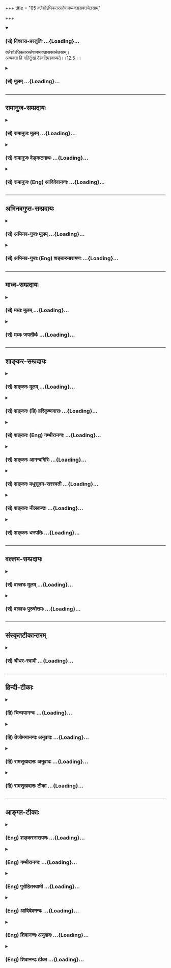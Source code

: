 +++
title = "05 क्लेशोऽधिकतरस्तेषामव्यक्तासक्तचेतसाम्"

+++
<div class="js_include" newlevelforh1="3" title="(सं) विश्वास-प्रस्तुतिः" unfilled url="/purANam/mahAbhAratam/06-bhIShma-parva/02-bhagavad-gItA-parva/saMskRtam/vishvAsa-prastutiH/12_bhakti-yogaH/05_klesho-dhikataras.md">
<details open><summary><h3>(सं) विश्वास-प्रस्तुतिः ...{Loading}...</h3></summary>

क्लेशोऽधिकतरस्तेषामव्यक्तासक्तचेतसाम्।  
अव्यक्ता हि गतिर्दुःखं देहवद्भिरवाप्यते।।12.5।।
</details>
</div>
<div class="js_include collapsed" newlevelforh1="3" title="(सं) मूलम्" unfilled url="/purANam/mahAbhAratam/06-bhIShma-parva/02-bhagavad-gItA-parva/saMskRtam/mUlam/12_bhakti-yogaH/05_klesho-dhikataras.md">
<details><summary><h3>(सं) मूलम् ...{Loading}...</h3></summary>

क्लेशोऽधिकतरस्तेषामव्यक्तासक्तचेतसाम्।  
अव्यक्ता हि गतिर्दुःखं देहवद्भिरवाप्यते।।12.5।।
</details>
</div>


_________________
## रामानुज-सम्प्रदायः
<div class="js_include collapsed" newlevelforh1="3" title="(सं) रामानुजः मूलम्" unfilled url="/purANam/mahAbhAratam/06-bhIShma-parva/02-bhagavad-gItA-parva/saMskRtam/rAmAnujaH/mUlam/12_bhakti-yogaH/05_klesho-dhikataras.md">
<details><summary><h3>(सं) रामानुजः मूलम् ...{Loading}...</h3></summary>

।।12.5।।**तेषाम् अव्यक्तासक्तचेतसां क्लेशः** तु अधिकतरः; **अव्यक्ता हि
गतिः** अव्यक्तविषया मनोवृत्तिः **देहवद्भिः** देहात्माभिमानयुक्तैः दुःखेन
**अवाप्यते** देहवन्तो हि देहम् एव आत्मानं मन्यन्ते। भगवन्तम् उपासीनानां
युक्ततमत्वं सुव्यक्तम् आह --

</details>
</div>
<div class="js_include collapsed" newlevelforh1="3" title="(सं) रामानुजः वेङ्कटनाथः" unfilled url="/purANam/mahAbhAratam/06-bhIShma-parva/02-bhagavad-gItA-parva/saMskRtam/rAmAnujaH/venkaTanAthaH/12_bhakti-yogaH/05_klesho-dhikataras.md">
<details><summary><h3>(सं) रामानुजः वेङ्कटनाथः ...{Loading}...</h3></summary>

।। 12.5अक्षरनिष्ठस्यापकर्षमाह -- ये त्वक्षरम् इत्यादिश्लोकत्रयेण।
सर्वप्रकारनिर्देशनिषेधस्य स्ववचनविरोधादिदुष्टत्वाद्यथावस्थितस्वरूपे
निषेध्यतया विवक्षितं निर्देशविशेषं सहेतुकमाहदेहादन्यतयेति। यद्यपि
देहादन्यस्मिन्नपि देहिनि देहद्वारा देवादिशब्दाः प्रवर्तन्ते तथापि
विविच्य निर्देष्टव्ये प्रकृतिसम्बन्धरहिते चापवृक्तात्मस्वरूपे
तावत्तादृशवृत्तिरपि न सम्भवतीत्यभिप्रायः। तत एव देहादन्यतयैवेत्यर्थः।
अत्यन्तानभिव्यक्तत्वविवक्षायांउपासते इति स्ववाक्येनापि विरोध
इत्यभिप्रायेणाह -- चक्षुरादिकरणानभिव्यक्तमिति। सर्वत्रगम् इत्यत्राणुत्व
श्रुतिविरोधपरिहारायाहदेवादिदेहेष्विति। यद्वा निषेध्यस्य चिन्त्यत्वस्य
प्रसङ्गार्थंसर्वत्रगम् इत्युक्तमित्याह -- देवादिदेहेषु वर्तमानमपीति। तेन
तेन रूपेणेति आत्मचिन्ताविधिविरोधाच्चिन्त्यमात्रनिषेधो न शक्यत इति
भावः। तत एव कूटस्थमिति तत्तद्विलक्षणत्वादित्यर्थः। अनेकेषां
सन्तन्यमानानां पुरुषाणां साधारणो हि पूर्वः पुरुषः कूटस्थः अत्र तु
साधारण्यमात्रं लक्ष्यत इत्याहसर्वसाधारणमिति। एतेन
कूटशब्दनिर्दिष्टमायाध्यक्षत्वं वा राशिवत्स्थितत्वं वा वदन्तः
प्रसिद्धार्थपरित्यागादिभिर्निरस्ताः। अतः कूट इव निश्चलं
वृद्धिक्षयादिरहितमित्यप्यत्र मन्दम्। नन्वेकदा सर्वसाधारणत्वमसिद्धं;
कालभेदेन सर्वजातीयशरीरपरिग्रहेऽपि सर्वव्यक्तिपरिग्रहो नास्ति; अतः कथं
सर्वसाधारणत्वमित्यत आहदेवादीति। नह्यसाधारणा देवत्वादय आत्मन्यव्यवधानेन
सम्बध्यन्त इति भावः। उत्क्रान्त्यादिमतो जीवस्य
स्पन्दनिषेधादेरनुपपन्नत्वादत्राचलशब्दविवक्षितमाह -- अपरिणामित्वेनेति।
अनित्यत्वं हि परिणामेन व्याप्तम्। ततश्च व्यापकाभावाद्व्याप्याभावो
विवक्षित इत्यपुनरुक्तिरित्याह -- तत एव ध्रुवमिति। उपासते \[12।2\]
इत्यनेनैव मनोनियमनस्य सिद्धत्वात्तदुपयुक्तबाह्येन्द्रियव्यापारनियमनपरतया
व्याचष्टेसम्यङ्नियम्येति। अहिंसा सत्यमस्तेयं ब्रह्मचर्यपरिग्रहः
\[वि.ध.104।3बृ.ना.31।76\] इत्यादिकमभिप्रेत्योक्तंसर्वत्रेति। शुनि चैव
श्वपाके च पण्डिताः समदर्शिनः \[5।18\] इत्यादिकमभिप्रेत्यआत्मसु
ज्ञानैकाकारतया समबुद्धय इत्युक्तम्। तत एव -- समबुद्धित्वादेव। य
एवमक्षरमुपासते अक्षरशब्दवाच्यं प्रत्यगात्मानं प्राप्यतया निश्चित्य
परमात्मानं तत्प्रापकतयोपासते। तेऽपीति
मद्व्यतिरिक्तप्राप्यान्तरनिश्चयवन्तोऽपीत्यर्थः। मां प्राप्नुवन्त्येव --
विष्णुशक्तिः परा प्रोक्ता \[वि.पु.6।7।61\] इत्युक्तप्रकारेणअविभागेन
दृष्टत्वात् \[ब्र.सू.4।4।3\] इत्यपृथक्सिद्धविशेषणभूतं मुक्तस्वरूपं
मत्समानाकारं प्राप्नुवन्तीत्यर्थ इत्यर्थः। प्रमेयशरीरं साधीयः; यदि
प्रमाणमुपलभामह इत्याशङ्क्य सोपबृंहणश्रुतिमुदाहरतिपरमं साम्यमुपैतीति। ननु
अथ परा यया तदक्षरमधिगम्यते \[मुं.उ.1।1।5\]अक्षरमम्बरान्तधृतेः
\[ब्र.सू.1।3।10\] इत्यादिषु परब्रह्मसाधारणतया प्रयुज्यमानमक्षरपदं कथं
जीवात्मवाचकम् उच्यते अमृताक्षरं हरः \[श्वे.उ.1।10\]कूटस्थोऽक्षर उच्यते
\[15।16\]
इत्यादिषूक्तत्वादित्याहतथाक्षरशब्दनिर्दिष्टादित्यादिना। पञ्चविंशकमव्यक्तं
षड्विंशः पुरुषोत्तमः। एतज्ज्ञात्वा विमुच्यन्ते यतयः शान्तबुद्धयः
\[य.स्मृ.\] इत्युक्तप्रकारेणाव्यक्तजीवात्मासक्तचेतसां क्लेशस्त्वधिकतरः;
मय्यावेशितचेतस्त्वाभावात्। अव्यक्तविषया मनोवृत्तिः
सर्वेन्द्रियोपरतिरूपा। ननु देहवत्त्वं सनकादीनामपि
सम्भवतीत्याशङ्क्यदेहात्माभिमानयुक्तैरित्युक्तम्।  
  

</details>
</div>
<div class="js_include collapsed" newlevelforh1="3" title="(सं) रामानुजः (Eng) आदिदेवानन्दः" unfilled url="/purANam/mahAbhAratam/06-bhIShma-parva/02-bhagavad-gItA-parva/saMskRtam/rAmAnujaH/english/AdidevAnandaH/12_bhakti-yogaH/05_klesho-dhikataras.md">
<details><summary><h3>(सं) रामानुजः (Eng) आदिदेवानन्दः ...{Loading}...</h3></summary>

12.3 - 12.5 The individual self meditated upon by those who follow the
path of the 'Aksara' (the Imperishable) is thus described: It cannot be
'defined' in terms indicated by expressions like gods and men etc., for
It is different from the body; It is 'imperceptible' through the senses
such as eyes; It is 'omnipresent and unthinkable,' for though It exists
everywhere in bodies such as those of gods and others, It cannot be
conceived in terms of those bodies, as It is an entity of an altogether
different kind; It is 'common to all beings' i.e., alike in all beings
but different from the bodily forms distinguishing them; It is
'immovable' as It does not move out of Its unie nature, being
unmodifiable, and therefore eternal. Such aspirants are further
described as those who, 'subduing their senses' like the eye from their
natural operations, look upon all beings of different forms as 'eal' by
virtue of their knowledge of the sameness of the nature of the selves as
knowers in all. Therefore they are not given 'to take pleasure in the
misfortune of others,' as such feelings proceed from one's
identification with one's own special bodily form. Those who meditate on
the Imperishable Principle (individual self) in this way, even they come
to Me. It means that they also realise their essential self, which, in
respect of freedom from Samsara, is like My own Self. So Sri Krsna will
declare later on: 'Partaking of My nature' (14.2). Also the Sruti says:
'Untainted, he attains supreme eality' (Mun. U., 3.1.3). Likewise He
will declare the Supreme Brahman as being distinct from the freed self
which is without modification and is denoted by the term 'Imperishable'
(Aksara), and is described as unchanging (Kutastha). 'The Highest Person
is other than this Imperishable' (15.16 - 17). But in the teaching in
Aksara-vidya 'Now that higher science by which that Aksara is known'
(Mun. U., 1.5) the entity that is designated by the term Aksara is
Supreme Brahman Himself; for He is the source of all beings, etc.
Greater is the difficulty of those whose minds are attached to the
unmanifest. The path of the unmanifest is a psychosis of the mind with
the unmanifest as its object. It is accomplished with difficulty by
embodied beings, who have misconceived the body as the self. For,
embodied beings mistake the body for the self. The superiority of those
who adore the Supreme Being is now stated clearly:

</details>
</div>


_________________
## अभिनवगुप्त-सम्प्रदायः
<div class="js_include collapsed" newlevelforh1="3" title="(सं) अभिनव-गुप्तः मूलम्" unfilled url="/purANam/mahAbhAratam/06-bhIShma-parva/02-bhagavad-gItA-parva/saMskRtam/abhinava-guptaH/mUlam/12_bhakti-yogaH/05_klesho-dhikataras.md">
<details><summary><h3>(सं) अभिनव-गुप्तः मूलम् ...{Loading}...</h3></summary>

।।12.3 -- 12.5।। येत्वित्यादि अवाप्यते इत्यन्तम्। ये पुनरक्षरं +++(S ये
त्वक्षरम्)+++ ब्रह्म उपास्ते आत्मानं \[ तैरपि \] सर्वत्रगम्
इत्यादिभिर्विशेषणैः आत्मनः सर्वे ईश्वरधर्मा आरोप्यन्ते। अतो ब्रह्मोपासका
अपि मामेव यद्यपि यान्ति तथापि अधिकतरस्तेषां क्लेशः। आत्मनि किल
अपहतपाप्मत्वादिगुणाष्टकारोपं विधाय पश्चात्तमेव उपासते इति स्वतः
सिद्धगुणग्रामगरिमणि ईश्वरे ( ईश्वरेऽपि) अयत्नसाध्ये स्थितेऽपि
द्विगुणमायासं विन्दन्ति।

</details>
</div>
<div class="js_include collapsed" newlevelforh1="3" title="(सं) अभिनव-गुप्तः (Eng) शङ्करनारायणः" unfilled url="/purANam/mahAbhAratam/06-bhIShma-parva/02-bhagavad-gItA-parva/saMskRtam/abhinava-guptaH/english/shankaranArAyaNaH/12_bhakti-yogaH/05_klesho-dhikataras.md">
<details><summary><h3>(सं) अभिनव-गुप्तः (Eng) शङ्करनारायणः ...{Loading}...</h3></summary>

12.3-5 Ye tu etc. upto avapyate. On the other hand, those, who
contemplate on the Self as the motionless Brahman - by them also all the
attributes of Absolute Lord are superimposed on the Self - the
attributes that are indicated by the adjectives 'omni-present' etc.
Therefore even the contemplators of the \[attributeless\] Brahman reach
nothing but Me, of course. However, the trouble they undergo, is much
more. For, they \[first\] superimposed on the Self the actonary of
attributes like absence-of-sin etc., and then comtemplate on It. Thus,
while without any effort \[on the part of the contemplator\] the Lord is
readily available with the greatness due to the host of
self-accomplished attributes, these persons undergo two-fold trouble.

</details>
</div>


_________________
## माध्व-सम्प्रदायः
<div class="js_include collapsed" newlevelforh1="3" title="(सं) मध्वः मूलम्" unfilled url="/purANam/mahAbhAratam/06-bhIShma-parva/02-bhagavad-gItA-parva/saMskRtam/madhvaH/mUlam/12_bhakti-yogaH/05_klesho-dhikataras.md">
<details><summary><h3>(सं) मध्वः मूलम् ...{Loading}...</h3></summary>

।।12.5।। कथं तर्हि त्वदुपासकानामुत्तमत्वं इत्यत आह -- क्लेश इति। अव्यक्ता
गतिर्दुःखं ह्यवाप्यते। गतिर्मार्गः। अव्यक्तोपासनद्वारको
मत्प्राप्तिमार्गो दुःखमवाप्यत इत्यर्थः।
अतिशयोपासनसर्वेन्द्रियातिनियमनसर्वसमबुद्धिसर्वभूतहितेरतत्वातिसुष्ट्वाचारसम्यग्विष्णुभक्त्यादिसाधनसन्दर्भमृते
नाव्यक्तापरोक्षम्। तदृते च न विष्णुप्रसादः। सत्यपि
तस्मिन्नसम्यग्भगवदुपासनमृते नर्ते च तं मोक्षः; विनाऽव्यक्तोपासनं भवत्येव
भगवदुपासकानां मोक्ष इति क्लेशिष्ठो़ऽयं मार्ग इति भावः।
तथाप्यपरोक्षीकृताव्यक्तानां सुकरं भगवदुपासनमित्येव प्रयोजनम्। तत्रापि
योऽव्यक्तापरोक्षे प्रयासस्तावता प्रयासेन यदि भगवन्तमुपास्ते; ऊनेन वा;
तदा भगवदपरोक्षमेव भवतीति द्वितीयमधिकम्। इन्द्रियसंयमाद्यूनभावे
अत्युपासकस्यापि देवी नातिप्रसादमेति। देवस्तु तानि साधनानि भक्तिमतः
स्वयमेव प्रयत्नेन ददातीति सौकर्यमिति भक्तानां भगवुपासने। इतरत्र च
क्लेशोऽधिकतरः। तदेतत्सर्वं पर्युपासते सन्नियम्याधिकतर इति
परिसन्तरप्शब्दैः प्रतीयते। सामवेदे माधुच्छन्दशाखायां चोक्तम् -- भक्ताश्च
येऽतीव विष्णावतीव जितेन्द्रियाः सम्यगाचारयुक्ताः। उपासते तां समबुद्धयश्च
तेषां देवी दृश्यते नेतरेषाम्। दृष्टा च सा भक्तिमतीव विष्णौ दत्त्वोपास्ते
सर्वविघ्नांश्छिनत्ति। उपास्य तं वासुदेवं विदित्वा ततस्ततः
शान्तिमत्यन्तमेति इति। उक्तं च सामवेदे अयास्यशाखायाम् -- प्रसन्नो भविता
देवः सोऽव्यक्तेन सहैव तु। यावता तत्प्रसादो हि तावतैव न संशयः। न
तत्प्रसादमात्रेण प्रीयते स महेश्वरः। तस्मिन्प्रीते तु सर्वस्य प्रीतिस्त
भवति ध्रुवम्।। यद्यप्युपासनाधिक्यं तथापि गुणदो हि सः। मुक्तिदश्च स एवैको
नाव्यक्तादिस्तु कश्चन इति। ममात्मभावमिच्छन्तो यतन्ते परमात्मने
\[म.भा.12।228।20\] इति मोक्षधर्मे श्रीवचनम्। धर्मनित्ये महाबुद्धौ
ब्रह्मण्ये सत्यवादिनि। प्रश्रिते दानशीले च सदैव निवसाम्यहम्
\[म.भा.12।228।26\] इति च। महतः परं तु ब्रह्मैव। तथा हि भगवता
सयुक्तिकमभिहितम्। वदतीति चेन्न प्राज्ञो हि त्रयाणामेव चैवमुपन्यासः
प्रश्नश्चेत्यादि। तमिति पुल्लिङ्गाच्चैतत्सिद्धिः। महतः परत्वं तु
अव्यक्तपरस्य भवत्येव। तथा चाग्निवेश्यशाखायाम् -- अनाद्यनन्तं महतः परं
ध्रुवम् \[कठो.3।15\] इति। परो हि देवः पुरुहूतो महत्तः इति। न
चाव्यक्तरूपं भगवता निषिद्धं भारतादौ साधितत्वात्।
शरीररूपकविन्यस्तगृहीतेरित्यादौ तु साङ्ख्यप्रसिद्धं,प्रधानं निषिध्य
वैदिकमव्यक्तमेवोक्तम्। तथा च सौकरायणश्रुतिः -- शरीररूपिका अशरीरस्य
विष्णोर्यतः प्रिया सा जगतः प्रसूतिः इति। सुव्रतानां क्षिप्रं महदैश्वर्यं
ददाति देवी न देव इति विशेषः। सुवर्णवर्णां पद्मकरां च देवीं सर्वेश्वरीं
व्याप्तजडां च बुद्ध्वा। सैवेति वै सुव्रतानां तु मासान्महाविभूतिं
श्रीस्तु दद्यान्न देवः इत्यृग्वेदखिलेषु।

</details>
</div>
<div class="js_include collapsed" newlevelforh1="3" title="(सं) मध्वः जयतीर्थः" unfilled url="/purANam/mahAbhAratam/06-bhIShma-parva/02-bhagavad-gItA-parva/saMskRtam/madhvaH/jayatIrthaH/12_bhakti-yogaH/05_klesho-dhikataras.md">
<details><summary><h3>(सं) मध्वः जयतीर्थः ...{Loading}...</h3></summary>

।।12.5।। नन्वितरेषां किं फलं इत्यस्य प्रश्नस्यते प्राप्नुवन्ति मामेव
\[12।4\] इत्युत्तरं दत्तम्; तत्किमुत्तरेण इत्यत आह -- **कथमि**ति।
पूर्ववाक्ये पक्षग्रहणमात्रं कृतम्; न तु तत्राभिप्रेतस्य दोषस्य परिहारः।
अतः पूर्वपक्षिणाऽभिप्रायोद्धाटने कृते तत्समाधानमाहेति भावः।
तर्ह्युभयेषां फलसाम्ये। यद्यप्येषा शङ्का पूर्ववाक्ये परिहृता;
पर्यादिपदप्रयोगात्। तथा च वक्ष्यति। तथापि साध्यस्यानुक्तत्वाद्धेतुवचनं
स्वरूपकथनं मन्यमानस्य भवत्येव पुनः शङ्का। उत्तरार्धे पदानां
व्यवहितत्वादन्वयाप्रतीतौ तमाह -- **अव्यक्ते**ति। अनेनदुःखं इत्यस्य
क्रियाविशेषणत्वमुक्तम्। गतिशब्दस्याकर्तरि कारके भावे च प्रयोगादत्र
विवक्षितमर्थमाह -- **गतिरि**ति। गम्यतेऽनेनेति व्युत्पादनादुपायो
गतिरित्यर्थः। ननु मार्गस्याव्यक्तत्वं कथमुच्यते कुतश्च गम्यार्थता
गतिशब्दस्य त्यज्यत इत्यत आह -- **अव्यक्ते**ति। अव्यक्तोपासनं द्वारं
उपायो यस्यासौ तथोक्तः। अव्यक्तोपासनानन्तरभावि,यद्भगवदुपासनं तदेवमुच्यते
अनेनाव्यक्तशब्दस्तदुपासनं लक्षयति। तेन च तद्द्वारकत्वं लक्ष्यते
गम्यार्थतायां च गतिशब्दस्याव्यक्ताख्यं गम्यमित्युक्तं स्यात्। न च
तद्युक्तम्। ते प्राप्नुवन्ति मामेव इति भगवत्प्राप्तेरुक्तत्वादित्युक्तं
भवति। अत्र पूर्वार्धेऽस्य मार्गस्याधिकतरक्लेशवत्त्वं प्रतिज्ञाय
कथमित्यतस्तत्प्रसिद्धमित्युत्तरार्धेनोक्तम्। तत्प्रसिद्धिं विवृणोति --
**अतिशये**ति। षष्ठोक्तप्रकारेण सर्वसमबुद्धिः; ततः किं इत्यत आह -- **तदृते
चे**ति। अयोगव्यवच्छेद एवायमुक्तः; न तु तावन्मात्रेणेत्याह --
**सत्यपी**ति। तस्मिन्नव्यक्तापरोक्ष्ये सति विष्णुप्रसाद इति वर्तते।
ततोऽपि किं इत्यत आह -- **नर्ते चे**ति। तं विष्णुप्रसादम्।
अस्त्वेवमव्यक्तोपासनद्वारकभगवत्प्राप्तिमार्गप्रकारः। तथापि कथमत्राधिकतरः
क्लेश इत्यत आह -- **विने**ति। अव्यक्तोपासनमार्गं अयमव्यक्तोपासनद्वारकः।
एवं तर्हि किमिति प्रवृत्तो येनार्जुनेनाशङ्कितः इत्यत आह -- **तथापी**ति।
एवं तर्हि मार्गयोः साम्यमेव। अनेन प्रयोजनेन क्लेशस्य समाधानादित्यत आह --
**तत्रापी**ति। अव्यक्तोपासनद्वारकेमार्गेऽपि द्वितीयं भगवदुपासने दुःखं
पाक्षिकमेतत्; ऊनेन वेत्युक्तत्वात् इतश्चाव्यक्तोपासनद्वारके मार्गे
भगवदुपासनात्क्लेशोऽधिकतर इत्याह -- **इन्द्रिये**ति। नातिप्रसादमेतीत्यतः
परमेक इति शब्दः। द्वावपि हेतौ प्रकारार्थौ वा। कुतोऽयं भगवतो भावः इत्यत आह
-- **तदेतदि**ति। उपलक्षणमेतत्। सर्वत्र समबुद्धय इत्यादिनेत्यपि
द्रष्टव्यम्; तत्र परीत्यनेनोपासकस्यातिशयः।
समित्यनेनेन्द्रियनियमस्यातिशयः। सर्वत्रेत्यादिना सर्वेत्यादिकम्।
तरपाऽतिसुष्ट्वाचारादिकम्। अव्यक्ता गतिः इत्यनेन तदृते चेत्यादिव्यवधानम्।
मामेवेत्यवधारणेन तथापीत्यादिकं प्राप्नुवन्तीति
स्वातन्त्र्योक्त्येन्द्रियसंयमादिति देवतासहायाभावः। भगवदुपासने
त्वेतदभावो यथा गीतोक्तस्तदुत्तरत्र प्रदर्शयिष्यते।
आगमान्तरसिद्धत्वाच्चायं भवति। भगवदभिप्राय इत्याह -- **सामवेद** इति।
तेषामित्यादिषष्ठी तृतीयार्थे। विदित्वा साक्षात्कृत्य ततो
वेदनात्प्रसन्नात्ततो वासुदेवात्। यावता प्रयासेन
तत्प्रसादोऽव्यक्तप्रसादः। सर्वस्यापीति द्वितीयस्तुशब्दोऽपिशब्दार्थे
आधिक्यशब्देन न्यूनत्वमप्युलक्ष्यते। न्यूनाधिकयोरन्यत्र
प्रत्यवायहेतुत्वात्। नाव्यक्तादेरिति पाठे मध्ये इत्युपस्कारः।
ममोपासनेनात्मभावं कैवल्यं परमात्मने तमुद्दिश्यअस्य वाक्यस्य कथं
प्रकृतोपयोग इत्यत उक्तम् -- **श्रीवचनमि**ति। नित्ये नियते ब्रह्मण्ये
ब्रह्मणि साधौ निवसामि प्रसन्ना भवामीति च श्रीवचनमिति सम्बन्धः। पूर्वं
शङ्काहेतुत्वेन श्रियं वसाना \[ऋक्सं.7।4।4।4\] इत्यादीनि
वाक्यान्युदाहृतानि तेष्विदमेकं नाव्यक्तविषयमिति वस्तुस्थितिमाह --
**महत** इति। अनाद्यनन्तं महतः परं ध्रुवं \[कठो.3।15\] इति
वाक्यप्रतिपाद्यमिति यावत्। अत्राभ्युच्चययुक्तिं चाह -- **तमि**ति।
ननूक्तपरामर्शोपपत्तेरितिपूर्वपक्षेऽपि युक्तिरुक्तेत्यतः
साऽन्यथासिद्धेत्याह -- **महत** इति। तथा चोक्तवक्ष्यमाणबलात्
अव्यक्तात्पुरुषः परः \[कठो.3।11\] इत्युक्तस्यायं परामर्श इति भावः।
श्रुत्यन्तरेणैवं व्याख्यातत्वाच्च एतद्वाक्यं तत्परमित्याह --
**तथाचे**ति। पुरुभिर्हूतः पुरुहूतः। नन्वव्यक्तं नाम तत्त्वमेव नास्तीति
सूत्रकृतोक्तं ततस्तदभिमानिन्यव्यक्ताख्या देवताऽपि नास्ति तत्कथं
तद्विषयतया व्याख्यानं इत्यत आह -- **न चे**ति। तर्हि कथं तत्सूत्रं इत्यत
आह -- **शरीरे**ति। साङ्ख्यप्रसिद्धं प्रधानमिति स्वतन्त्रं मुख्यतः
शब्दवाच्यमित्यर्थः। वैदिकमिति भगवदधीनं तत्सम्बन्धेन शब्दवाच्यमित्यर्थः।
अत्र श्रुतिं चाह **तथा चे**ति। प्राक्
तथाऽप्यपरोक्षीकृताव्यक्तानामित्यादिनैकं प्रयोजनमुक्तम्। अपरं च
सप्रमाणकमाह -- **सुव्रतानामि**ति। बुद्ध्येत्युक्तप्रकारेणोपासीना य इति
शेषः। एतत्प्रयोजनं गीतायां न सूचितमिति न तत्रैवोक्तम्।

</details>
</div>


_________________
## शाङ्कर-सम्प्रदायः
<div class="js_include collapsed" newlevelforh1="3" title="(सं) शङ्करः मूलम्" unfilled url="/purANam/mahAbhAratam/06-bhIShma-parva/02-bhagavad-gItA-parva/saMskRtam/shankaraH/mUlam/12_bhakti-yogaH/05_klesho-dhikataras.md">
<details><summary><h3>(सं) शङ्करः मूलम् ...{Loading}...</h3></summary>

।।12.5।। --,**क्लेशः अधिकतरः;** यद्यपि मत्कर्मादिपराणां क्लेशः अधिक एव
क्लेशः अधिकतरस्तु अक्षरात्मनां परमात्मदर्शिनां
देहाभिमानपरित्यागनिमित्तः। **अव्यक्तासक्तचेतसाम्** अव्यक्ते आसक्तं चेतः
येषां ते अव्यक्तासक्तचेतसः **तेषाम्** अव्यक्तासक्तचेतसाम्। **अव्यक्ता
हि** यस्मात् या **गतिः** अक्षरात्मिका **दुःखं** सा **देहवद्भिः**
देहाभिमानवद्भिः **अवाप्यते;** अतः क्लेशः अधिकतरः।। अक्षरोपासकानां यत्
वर्तनम्; तत् उपरिष्टाद्वक्ष्यामः --,

</details>
</div>
<div class="js_include collapsed" newlevelforh1="3" title="(सं) शङ्करः (हि) हरिकृष्णदासः" unfilled url="/purANam/mahAbhAratam/06-bhIShma-parva/02-bhagavad-gItA-parva/saMskRtam/shankaraH/hindI/harikRShNadAsaH/12_bhakti-yogaH/05_klesho-dhikataras.md">
<details><summary><h3>(सं) शङ्करः (हि) हरिकृष्णदासः ...{Loading}...</h3></summary>

।।12.5।। किंतु --, ( उनको ) क्लेश अधिकतर होता है। यद्यपि मेरे ही लिये
कर्मादि करनेमें लगे हुए साधकोंको भी बहुत क्लेश होता है; परंतु जिनका
चित्त अव्यक्तमें आसक्त है; उन अक्षरचिन्तक परमार्थदर्शियोंको तो
देहाभिमानका परित्याग करना पड़ता है; इसलिये उन्हें और भी अधिक क्लेश उठाना
पड़ता है। क्योंकि जो अक्षरात्मिका अव्यक्तगति है वह देहाभिमानयुक्त
पुरुषोंको बड़े कष्टसे प्राप्त होती है; अतः उनको अधिकतर क्लेश होता है। उन
अक्षरोपासकोंका जैसा आचारविचारव्यवहार होता है वह आगे ( अद्वेष्टाइत्यादि
श्लोकोंसे बतलायेंगे।

</details>
</div>
<div class="js_include collapsed" newlevelforh1="3" title="(सं) शङ्करः (Eng) गम्भीरानन्दः" unfilled url="/purANam/mahAbhAratam/06-bhIShma-parva/02-bhagavad-gItA-parva/saMskRtam/shankaraH/english/gambhIrAnandaH/12_bhakti-yogaH/05_klesho-dhikataras.md">
<details><summary><h3>(सं) शङ्करः (Eng) गम्भीरानन्दः ...{Loading}...</h3></summary>

12.5 Tesam, for them; avyakta-asakta-cetasam, who have their minds
attached to the Unmanifest; klesah,the struggle; is adhika-tarah,
greater. Although the trouble is certainly great for those who are
engaged in works etc. for Me, still owing to the need of giving up
self-identification with the body, it is greater in the case of those
who accept the Immutable as the Self and who kept in view the supreme
Reality. Hi, for; avyakta gatih, the Goal which is the Unmanifest-(the
goal) which stands in the form of the Immutable; that is avapyate,
attained; duhkham, with difficulty; dehavadbhih, by the embodied ones,
by those who identify themselves with the body. Hence the struggle is
greater. We shall speak later of the conduct of those who meditate on
the Unmanifest.

</details>
</div>
<div class="js_include collapsed" newlevelforh1="3" title="(सं) शङ्करः आनन्दगिरिः" unfilled url="/purANam/mahAbhAratam/06-bhIShma-parva/02-bhagavad-gItA-parva/saMskRtam/shankaraH/AnandagiriH/12_bhakti-yogaH/05_klesho-dhikataras.md">
<details><summary><h3>(सं) शङ्करः आनन्दगिरिः ...{Loading}...</h3></summary>

।।12.5।। सगुणोपासकेष्वपि कथमित्याह -- **किंत्विति।** अक्षरोपासनस्य
दुष्करत्वादुपासनान्तरस्य सुकरत्वादित्यभिप्रेत्याह -- **क्लेश इति।** अधिक
एवेतरेभ्यो द्वैतदर्शिभ्यः कामिभ्य इति शेषः। तेषां क्लेशस्याधिकतरत्वे
हेतुं मत्वा विशिनष्टि -- **देहेति।** अव्यक्तमत्यन्तसूक्ष्मं
निर्विशेषमक्षरं तस्मिन्नासक्तमभिनिविष्टं चेतो येषां तेषामिति यावत्।
अक्षरोपासकानां क्लेशस्याधिकतरत्वे भगवानेव हेतुमाह -- **अव्यक्तेति।**
दुःखं दुःखेन कृच्छ्रेणेति यावत्; अतो देहाभिमानत्यागादित्यर्थः। ते कथं
वर्तन्ते तत्राह -- **अक्षरेति।**

</details>
</div>
<div class="js_include collapsed" newlevelforh1="3" title="(सं) शङ्करः मधुसूदन-सरस्वती" unfilled url="/purANam/mahAbhAratam/06-bhIShma-parva/02-bhagavad-gItA-parva/saMskRtam/shankaraH/madhusUdana-sarasvatI/12_bhakti-yogaH/05_klesho-dhikataras.md">
<details><summary><h3>(सं) शङ्करः मधुसूदन-सरस्वती ...{Loading}...</h3></summary>

।।12.5।। इदानीमेतेभ्यः पूर्वेषामतिशयं दर्शयन्नाह -- क्लेशोऽधिकतर इति।
पूर्वेषामपि विषयेभ्य आहृत्य सगुणे ब्रह्मणि मनआवेशेन सततं
तत्कर्मपरायणत्वे च परश्रद्धोपेतत्वे च क्लेशोऽधिको भवत्येव किंतु
अव्यक्तासक्तचेतसां निर्गुणब्रह्मचिन्तनपराणां तेषां पूर्वोक्तसाधनवतां
क्लेश आयासोऽधिकतरः अतिशयेनाधिकः। अत्र स्वयमेव हेतुमाह भगवान् --
अव्यक्तेति। अव्यक्ता हि गतिः। हि यस्मादक्षरात्मकं गन्तव्यं फलभूतं
ब्रह्म,दुःखं यथा स्यात्तथा कृच्छ्रेण देहवद्भिर्देहमानिभिरवाप्यते
सर्वकर्मसंन्यासं कृत्वा गुरुमुपसृत्य वेदान्तवाक्यानां तेन तेन विचारेण
तत्तद्भ्रमनिराकरणे महान् प्रयासः प्रत्यक्षसिद्धस्ततः
क्लेशोऽधिकतरस्तेषामित्युक्तं। यद्यप्येकमेव फलं तथापि ये दुष्करेणोपायेन
प्राप्नुवन्ति तदपेक्षया सुकरेणोपायेन प्राप्नुवन्तो भवन्ति श्रेष्ठा
इत्यभिप्रायः।

</details>
</div>
<div class="js_include collapsed" newlevelforh1="3" title="(सं) शङ्करः नीलकण्ठः" unfilled url="/purANam/mahAbhAratam/06-bhIShma-parva/02-bhagavad-gItA-parva/saMskRtam/shankaraH/nIlakaNThaH/12_bhakti-yogaH/05_klesho-dhikataras.md">
<details><summary><h3>(सं) शङ्करः नीलकण्ठः ...{Loading}...</h3></summary>

।।12.5।। अस्या गतेर्दुष्प्रापत्वमाह -- **क्लेश इति।** यद्यपि
सगुणविदामधिकः क्लेशोऽस्त्येव तथापि ते सालम्बना ध्यायन्ति सोपानारोहक्रमेण
परां काष्ठां प्रविशन्ति। येषां तु निरालम्बं ध्यानमाकाशयुद्धसमं तेषां
निर्विषये चेतःस्थिरीकरणेऽधिकतरः क्लेशोऽस्ति। तत्र क्रमिकध्यानप्रयोगः
शुद्धे चिन्मात्रे विश्वरूपं माययाध्यस्तम्। तत्र च केवलमातिवाहिकं
कृत्स्नं जडमाधिभौतिकमध्यस्तम्। यथोक्तं वसिष्ठेनआतिवाहिक एवायं
त्वादृशैश्चित्तदेहकः। आधिभौतिकया बुद्ध्या गृहीतश्चिरभावनात्।। इति।
अतिक्रम्य पाषाणादीन्वहति इष्टदेशं नयत्यभिमानिनमित्यतिवाहि
सर्वत्राप्रतिहतगतिकं भूतसूक्ष्मं तेन निर्वत्त आतिवाहिकोऽयं कृत्स्नः
प्रपञ्चो यतश्चित्तदेहकः चित्तमेव देहः स्वरूपमस्येति स्वप्नतुल्य एव सन्
चिरभावनात् वज्रपञ्जरवत्काठिन्येनोपेत आधिभौतिकया स्थूलभूतप्रभवया बुद्ध्या
गृहीत इति श्लोकार्थः। एवं च यथा तीव्राभिनिवेशेन निरीक्ष्यमाणो रज्जूरगः
स्वयं शाम्यति तदधिष्ठानभूता रज्जुश्चाविर्भवति तथा वस्तुतश्चिद्रूपायामपि
माधवादिमूर्तौ जाड्यमध्यस्तं तामेवाभिनिवेशेन चिरकालं चर्मचक्षुषैव
पश्यतस्तस्या मूर्तेर्जाड्यं तिरोधीयते चैतन्यमाविर्भवति। अतएव बाणादयः
स्वाराध्यैः सार्धं स्वामिभृत्यन्यायेन व्यवहरन्तीति सर्वत्रोपाख्यायते।
एवमचेतनाया मूर्तेरपि तत्त्वं विश्वरूपमेवेति मूर्तिमेवात्यादरेण
पश्यंस्तस्यास्तत्त्वं विश्वरूपमवगच्छति यदपश्यदर्जुनो वासुदेवदेहे एतदेव
वितर्कजं प्रत्यक्षं प्रकृत्योक्तं भगवता योगभाष्यकारेण बादरायणेनतत्परं
प्रत्यक्षं तच्च श्रुतानुमानयोर्बीजम् इति। स्थूलालम्बनः समाधिर्वितर्कः।
विश्वरूपस्याप्यस्मितामात्रेऽध्यासात्तस्यावलोकनेऽस्मितामात्रमवशिष्यते।
अस्मिताया अपि शुद्धायां चितावध्यस्तत्वात्तस्यामपि समाहिते मनसि सहैव
मनसाऽस्मिता तिरोधीयते शुद्धा चितिरेवावशिष्यते इति। एवं व्यक्तासक्ताः
सोपानारोहक्रमेण परां काष्ठां प्रतिपद्यन्ते। ये तु अव्यक्तासक्ताः
पक्षिवदकस्मादूर्ध्वं पदमारुरुक्षन्ति ते लयेन विक्षेपेण च भृशं बाध्यन्ते।
लयमेव च कदाचित्समाधित्वेनाभ्युपगच्छन्तीति तेषां पराभवसंभावनाप्यस्तीत्यत
उक्तं क्लेशोऽधिकतरस्तेषामव्यक्तासक्तचेतसामिति। हि यस्मादव्यक्ता
निरालंबना गतिः पदप्राप्तिर्देहवद्भिर्देहाभिमानिभिर्दुःखं यथास्यात्तथा
अवाप्यते न तु सा सुखप्राप्येति भावः।

</details>
</div>
<div class="js_include collapsed" newlevelforh1="3" title="(सं) शङ्करः धनपतिः" unfilled url="/purANam/mahAbhAratam/06-bhIShma-parva/02-bhagavad-gItA-parva/saMskRtam/shankaraH/dhanapatiH/12_bhakti-yogaH/05_klesho-dhikataras.md">
<details><summary><h3>(सं) शङ्करः धनपतिः ...{Loading}...</h3></summary>

।।12.5।। एवं चेत्तर्हि एतेषां सत्तमतां कुतो न ब्रूषे कुतश्च सगुणोपासकान्
सत्तमानुक्तवानसीत्याशङ्क्य स्वस्वरुपाणां सतां
युक्ततमत्वस्यायुक्ततमव्वस्य वा वक्तव्यत्वात्सगुणोपासने
क्लेशाधिकतराभावच्चेत्याशयेनाह -- क्लेश इति। यद्यपि सगुणोपासकानां
मत्कर्मपरायणतादौ क्लेशोऽधिकोऽस्त्येव तथाप्यक्षरोपासकानां
देहाभिमानपरित्यागनिबन्धोऽधिकतरः क्लेशः अव्यक्ते करणागोचरे
तत्प्राप्त्यर्थमासक्तं चेतश्चित्तं येषां तेषामव्यक्तासक्तचेतसां हि
यस्मादव्यक्ताक्षरात्मिका गतिर्देहवद्भिर्देहाभिमानवद्भिर्दुःखं यथा
स्यात्तथा। अतिकष्टेनेति यावत्। अवाप्यतेऽतः क्लेशोऽधिकतर इत्युक्तम्।

</details>
</div>


_________________
## वल्लभ-सम्प्रदायः
<div class="js_include collapsed" newlevelforh1="3" title="(सं) वल्लभः मूलम्" unfilled url="/purANam/mahAbhAratam/06-bhIShma-parva/02-bhagavad-gItA-parva/saMskRtam/vallabhaH/mUlam/12_bhakti-yogaH/05_klesho-dhikataras.md">
<details><summary><h3>(सं) वल्लभः मूलम् ...{Loading}...</h3></summary>

।।12.5।। तेषां तथाऽव्यक्ततया प्राप्तिरेव मत्स्वरूपस्य; न च तदधिगमपूर्वकं
सुखमपीत्याह -- इह क्लेशोऽधिकतरो दुःखमव्यक्ता गतिरिति। तत्रापि
सर्वभूतहिते रता एव तदा तथा मां प्राप्नुवन्ति। अनेन भागवतैकादशस्कन्धे
भक्तस्वरूपनिरूपणे सर्वभूतहिते रतस्य भगवदात्माप्तिरुक्ता; नान्यस्य;
तथेहापीत्युक्तं भवति। ततो देह इव देहवतां मदव्यक्तदेहासक्तचेतसां न
तदन्तस्थितस्यात्मनो मम प्राप्तिः साक्षाद्रसानन्दरूपा; किन्तु
दुःखमव्यक्तगतिरेव स्वरूपसहानिरैक्यं लवणस्य सलिल इवेति भावः। किञ्च
तदुपासनकालेऽपि साधनक्लेशोऽधिकतरः; निर्विशेषे तस्मिन्नभेदेन भावनाया
दुःखसम्भवात्। अतएवोक्तं -- श्रेयस्सृतिं भक्तिमुदस्य ते विभो क्लिशयन्ति
ये केवलबोधलब्धये \[भाग.10।14।14\] इति। ते पुरुषोत्तमस्य भक्तिमुदस्य
केवलस्याक्षरात्मनो बोधलब्ध्यै क्लिश्यन्तीति क्लेशोऽधिकःश्रम एव हि केवलं
इत्याशयेन तरप् च। मद्भजनमार्गे त्वारम्भत एव परमानन्दः अक्षरज्ञानमार्गे
त्वन्तत इत्यपि विशेषः।

</details>
</div>
<div class="js_include collapsed" newlevelforh1="3" title="(सं) वल्लभः पुरुषोत्तमः" unfilled url="/purANam/mahAbhAratam/06-bhIShma-parva/02-bhagavad-gItA-parva/saMskRtam/vallabhaH/puruShottamaH/12_bhakti-yogaH/05_klesho-dhikataras.md">
<details><summary><h3>(सं) वल्लभः पुरुषोत्तमः ...{Loading}...</h3></summary>

  
  
।।12.5।। किञ्च मदभिमता भावात्परम्पराप्राप्तावपि तेषां क्लेशः;
अप्रकटरूपासक्तचित्तानां सेवार्थप्रकटितसर्वेन्द्रियवैकल्यात् क्लेशः
अधिकतरो भवति; आसक्तचित्तत्वाद्दर्शनाद्यभिलाषे सति तदभावादाधिक्यं भवति
साधनदशायामपि; अत एवाधिकतरत्वमुक्तम्। फलमपि दुःखेन प्राप्यत इत्याह --
अव्यक्तेति। देहवद्भिः देहात्मसेवमानवद्भिः अव्यक्ता गतिः अव्यक्तनिष्ठा
गतिः दुःखं दुःखेन अवाप्यते प्राप्यते। हीति युक्तत्वाय।
भगवत्सेवैकयोग्यदेहस्य व्यर्थगमनेन सा गतिर्दुःखेनैव प्राप्यते।
प्राप्त्यनन्तरमप्यलौकिकदेहाद्यभावादव्यक्ततया प्रवेशे तदात्मकांशस्य
पूर्वानुभूतलौकिकेन्द्रियरसस्मरणेन जले निमग्नस्य जलपानवद्दुःखं प्राप्यत
इति भावः।  
  

</details>
</div>


_________________
## संस्कृतटीकान्तरम्
<div class="js_include collapsed" newlevelforh1="3" title="(सं) श्रीधर-स्वामी" unfilled url="/purANam/mahAbhAratam/06-bhIShma-parva/02-bhagavad-gItA-parva/saMskRtam/shrIdhara-svAmI/12_bhakti-yogaH/05_klesho-dhikataras.md">
<details><summary><h3>(सं) श्रीधर-स्वामी ...{Loading}...</h3></summary>

।।12.5।। ननु च तेऽपि त्वामेव प्राप्नुवन्ति तर्हीतरेषां युक्ततमत्वं कुत
इत्यपेक्षायां क्लेशाक्लेशकृतं विशेषमाह **-- क्लेश इति** **त्रिभिः।**
अव्यक्ते निर्विशेष अक्षर आसक्तं चेतो येषां तेषां क्लेशोऽधिकतरः। हि
यस्मादव्यक्तविषया गतिर्निष्ठा देहाभिमानिभिः दुःखं यथाभवत्येवमवाप्यते।
देहाभिमानिनां नित्यं प्रत्यक्प्रवणत्वस्य दुर्घटत्वादिति भावः।

</details>
</div>


_________________
## हिन्दी-टीकाः
<div class="js_include collapsed" newlevelforh1="3" title="(हि) चिन्मयानन्दः" unfilled url="/purANam/mahAbhAratam/06-bhIShma-parva/02-bhagavad-gItA-parva/hindI/chinmayAnandaH/12_bhakti-yogaH/05_klesho-dhikataras.md">
<details><summary><h3>(हि) चिन्मयानन्दः ...{Loading}...</h3></summary>

।।12.5।। सगुण और निर्गुण दोनों के ही उपासकों को एक ही लक्ष्य की प्राप्ति
बताने के पश्चात् भगवान् श्रीकृष्ण दोनों मार्गों की तुलना करने का प्रय़त्न
करते हैं जबकि वास्तव में वे अतुलनीय हैं तथा समान प्रभाव और गुण वाले हैं।
भगवान् कहते हैं; अव्यक्त के उपासकों को सगुणोपासकों की अपेक्षा अधिक कष्ट
होता है। इस कथन को इतना ही और इसी रूप में समझने पर ऐसा प्रतीत होगा कि यह
कथन न केवल सगुणोपासना का समर्थन ही करता है; बल्कि निर्गुणोपासना की
निश्चयात्मक रूप से निन्दा भी करता है। इस प्रकार की त्रुटिपूर्ण और
पथभ्रष्टक व्याख्या गीता को उपनिषत्प्रतिपादित सनातन ज्ञान का खण्डन करने
वाला शास्त्र बना देगी। भक्ति मार्ग के कुछ वाचाल समर्थक ऐसे हैं; जो
श्रद्धालु धर्मप्राण जनता को छलने के लिए इस श्लोकार्थ को ही उद्धृत करते
हैं स्वयं भगवान् ही प्रथम पंक्ति के तात्पर्य को दूसरी पंक्ति में स्पष्ट
करते हैं। अव्यक्त के उपासकों को अधिक क्लेश क्यों होता है भगवान् बताते
हैं कि देहधारियों के द्वारा अव्यक्त की गति कठिनाई से प्राप्त की जाती है।
इस श्लोक में परीक्षणीय शब्द है देहवद्भि अर्थात् देहधारियों के द्वारा।
प्राय इस शब्द का यही वाच्यार्थ स्वीकार किया जाता है। परन्तु यदि हम इस
प्रकार की व्याख्या के दूसरे स्वाभाविक पक्ष को देखें; तो ऐसे अर्थ की
असंगति स्पष्ट हो जायेगी। यदि सभी देहधारी मनुष्य केवल सगुणसाकार की ही
उपासना कर सकते हैं; तो इसका अर्थ यह होगा कि निराकार का ध्यान करना केवल
देहत्याग के बाद ही संभव होगा। इसलिए; श्रीशंकराचार्य इसे स्पष्ट करते हुए
लिखते हैं कि देहवद्भि का अर्थ है देहाभिमानवद्भि अर्थात् देहधारी से
तात्पर्य उन लोगों से है; जिन्हें देहाभिमान बहुत दृढ़ है। जो देह को ही
अपना स्वरूप समझते हैं; वे लोग उनमें आसक्त होकर सदा विषयोपभोग का ही जीवन
जीते हैं। ऐसे विषयासक्त पुरषों के लिए अनन्त निराकार और सर्वव्यापी तत्त्व
का ध्यान करना प्राय असंभव होता है। जिसकी दृष्टि मन्द हो और हाथ काँपते
हों; ऐसे वृद्ध व्यक्ति को सुई में धागा डालने में बड़ी कठिनाई हो सकती है।
इसी प्रकार; जो मन और बुद्धि क्षुब्ध हैं; चंचल और विषयोपभोग में लालायित
रहती है; ऐसे अन्तकरण से युक्त पुरुष समस्त नाम और रूपों के अतीत अनन्त
आत्मवैभव को कदापि प्राप्त नहीं कर सकता। तात्पर्य यह है कि स्वयं
अव्यक्तोपासना में कष्ट नहीं है; वरन् देहाभिमानियों के लिए वह कष्टप्रद
प्रतीत होती है। संक्षेप में बहुसंख्यक साधकों के लिए विश्व में व्यक्त
भगवान् के सगुण साकार रूप का ध्यान करना अधिक सरल और लाभदायक है। यदि
मनुष्य जगत् की सेवा को ही ईश्वर की पूजा समझकर करे; तो शनैशनै उसकी
देहासक्ति तथा विषयोपभोग की तृष्णा समाप्त हो जाती है। और मन इतना शुद्ध और
सूक्ष्म हो जाता है कि फिर वह निराकार; अव्यक्त और अविनाशी तत्त्व का ध्यान
करने में समर्थ हो जाता है। अक्षरोपासकों के जीवनवर्तन के विषय को इसी
अध्याय के अन्तिम भाग में वर्णन किया जायेगा। तथापि अब; सगुण की उपासना
करने वालों के लिए उपयोगी साधनाओं का वर्णन किया जा रहा है

</details>
</div>
<div class="js_include collapsed" newlevelforh1="3" title="(हि) तेजोमयानन्दः अनुवादः" unfilled url="/purANam/mahAbhAratam/06-bhIShma-parva/02-bhagavad-gItA-parva/hindI/tejomayAnandaH/anuvAdaH/12_bhakti-yogaH/05_klesho-dhikataras.md">
<details><summary><h3>(हि) तेजोमयानन्दः अनुवादः ...{Loading}...</h3></summary>

।।12.5।। परन्तु उन अव्यक्त में आसक्त हुए चित्त वाले पुरुषों को क्लेश
अधिक होता है, क्योंकि देहधारियों से अव्यक्त की गति कठिनाईपूर्वक प्राप्त
की जाती है।।

</details>
</div>
<div class="js_include collapsed" newlevelforh1="3" title="(हि) रामसुखदासः अनुवादः" unfilled url="/purANam/mahAbhAratam/06-bhIShma-parva/02-bhagavad-gItA-parva/hindI/rAmasukhadAsaH/anuvAdaH/12_bhakti-yogaH/05_klesho-dhikataras.md">
<details><summary><h3>(हि) रामसुखदासः अनुवादः ...{Loading}...</h3></summary>

।।12.5।। अव्यक्तमें आसक्त चित्तवाले उन साधकोंको (अपने साधनमें) कष्ट अधिक
होता है; क्योंकि देहाभिमानियोंके द्वारा अव्यक्त-विषयक गति कठिनतासे
प्राप्त की जाती है।

</details>
</div>
<div class="js_include collapsed" newlevelforh1="3" title="(हि) रामसुखदासः टीका" unfilled url="/purANam/mahAbhAratam/06-bhIShma-parva/02-bhagavad-gItA-parva/hindI/rAmasukhadAsaH/TIkA/12_bhakti-yogaH/05_klesho-dhikataras.md">
<details><summary><h3>(हि) रामसुखदासः टीका ...{Loading}...</h3></summary>

।।12.5।।***व्याख्या--*'क्लेशोऽधिकतरस्तेषामव्यक्तासक्तचेतसाम्'--**अव्यक्तमें
आसक्त चित्तवाले-- इस विशेषणसे यहाँ उन साधकोंकी बात कही गयी है, जो
निर्गुण-उपासनाको श्रेष्ठ तो मानते हैं, पर जिनका चित्त निर्गुणतत्त्वमें
आविष्ट नहीं हुआ है। तत्त्वमें आविष्ट होनेके लिये साधकमें तीन बातोंकी
आवश्यकता होती है -- रुचि, विश्वास और योग्यता। शास्त्रों और गुरुजनोंके
द्वारा निर्गुण-तत्त्वकी महिमा सुननेसे जिनकी (निराकारमें आसक्त चित्तवाला
होने और निर्गुण-उपासनाको श्रेष्ठ माननेके कारण) उसमें कुछ रुचि तौ पैदा हो
जाती है और वे विश्वासपूर्वक साधन आरम्भ भी कर देते हैं; परन्तु वैराग्यकी
कमी और देहाभिमानके कारण जिनका चित्त तत्त्वमें प्रविष्ट नहीं होता-- ऐसे
साधकोंके लिये यहाँ **'अव्यक्तासक्तचेतसाम्'** पदका प्रयोग हुआ है।

</details>
</div>


_________________
## आङ्ग्ल-टीकाः
<div class="js_include collapsed" newlevelforh1="3" title="(Eng) शङ्करनारायणः" unfilled url="/purANam/mahAbhAratam/06-bhIShma-parva/02-bhagavad-gItA-parva/english/shankaranArAyaNaH/12_bhakti-yogaH/05_klesho-dhikataras.md">
<details><summary><h3>(Eng) शङ्करनारायणः ...{Loading}...</h3></summary>

12.5. (But) the trouble is much more for them, who have their mind fixed
on the Unmanifest; for the Unmanifest-goal is attained with difficulty
by men, bearing body.

</details>
</div>
<div class="js_include collapsed" newlevelforh1="3" title="(Eng) गम्भीरानन्दः" unfilled url="/purANam/mahAbhAratam/06-bhIShma-parva/02-bhagavad-gItA-parva/english/gambhIrAnandaH/12_bhakti-yogaH/05_klesho-dhikataras.md">
<details><summary><h3>(Eng) गम्भीरानन्दः ...{Loading}...</h3></summary>

12.5 For them who have their minds attached to the Unmanifested the
struggle is greater; for, the Goal which is the Unmanifest is attained
with difficulty by the embodied ones.

</details>
</div>
<div class="js_include collapsed" newlevelforh1="3" title="(Eng) पुरोहितस्वामी" unfilled url="/purANam/mahAbhAratam/06-bhIShma-parva/02-bhagavad-gItA-parva/english/purohitasvAmI/12_bhakti-yogaH/05_klesho-dhikataras.md">
<details><summary><h3>(Eng) पुरोहितस्वामी ...{Loading}...</h3></summary>

12.5 But they who thus fix their attention on the Absolute and
Impersonal encounter greater hardships, for it is difficult for those
who possess a body to realise Me as without one.

</details>
</div>
<div class="js_include collapsed" newlevelforh1="3" title="(Eng) आदिदेवनन्दः" unfilled url="/purANam/mahAbhAratam/06-bhIShma-parva/02-bhagavad-gItA-parva/english/AdidevanandaH/12_bhakti-yogaH/05_klesho-dhikataras.md">
<details><summary><h3>(Eng) आदिदेवनन्दः ...{Loading}...</h3></summary>

12.5 Greater is the difficulty of those whose minds are thus attached to
the unmanifest. For the way of the unmanifest is hard to reach by
embodied beings.

</details>
</div>
<div class="js_include collapsed" newlevelforh1="3" title="(Eng) शिवानन्दः अनुवादः" unfilled url="/purANam/mahAbhAratam/06-bhIShma-parva/02-bhagavad-gItA-parva/english/shivAnandaH/anuvAdaH/12_bhakti-yogaH/05_klesho-dhikataras.md">
<details><summary><h3>(Eng) शिवानन्दः अनुवादः ...{Loading}...</h3></summary>

12.5 Greater is their trouble whose minds are set on the unmanifested;
for the goal; the unmanifested, is very hard for the embodied to reach.

</details>
</div>
<div class="js_include collapsed" newlevelforh1="3" title="(Eng) शिवानन्दः टीका" unfilled url="/purANam/mahAbhAratam/06-bhIShma-parva/02-bhagavad-gItA-parva/english/shivAnandaH/TIkA/12_bhakti-yogaH/05_klesho-dhikataras.md">
<details><summary><h3>(Eng) शिवानन्दः टीका ...{Loading}...</h3></summary>

12.5 क्लेशः the trouble; अधिकतरः (is) greater; तेषाम् of those;
अव्यक्तासक्तचेतसाम् whose minds are set on the unmanifested; अव्यक्ता
the unmanifested; हि for; गतिः goal; दुःखम् pain; देहवद्भिः by the
embodied; अवाप्यते is reached.Commentary Worshippers of the Saguna
(alified) and the Nirguna (unalified) Brahman reach the same goal. But
the latter path is very hard and arduous; because the aspirant has to
give up attachment to the body from the very beginning of his spiritual
practice.The embodied Those who identify themselves with their bodies.
Identification with the body is Dehabhimana. The imperishable Brahman is
very hard to reach for those who are attached to their bodies. Further;
it is extremely difficult to fix the resltess mind on the formless and
attributeless Brahman. Contemplation on the imperishable; attributeless
Brahman demands a very sharp; onepointed and subtle intellect. The
Upanishad says Drisyate tu agraya buddhya sukshmaya sukshmadarsibhih --
It is seen by subtle seers through their subtle intellect.He who
meditates on the unmanifested should possess the four means. Then he
will have to approach a Guru who is well versed in the scriptures and
who is also established in Brahman. He will have to hear the Truth from
him; then reflect and meditate on It.He who realises the Nirguna
(attributeless) Brahman attains eternal bliss or Selfrealisation or
Kaivalya (Moksha) which is preceded by the destruction of ignorance with
its effects. He who realises the Saguna Brahman (Brahman with
attributes) goes to Brahmaloka and enjoys all the wealth and powers of
the Lord. He then gets initiation into the mysteries of the Absolute
from Hiranyagarbha and without any effort and without the practice of
hearing; reflection and meditation attains; through the grace of the
Lord alone; the same state as attained by those who have realised the
Nirguna Brahman. Through the knowledge of the Self; ignorance and its
effects,are destroyed in the case of the worshippers of the Saguna
Brahman also.

</details>
</div>
